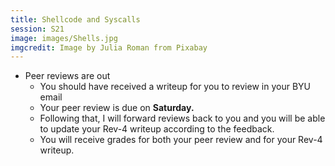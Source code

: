 ```yaml
---
title: Shellcode and Syscalls
session: S21
image: images/Shells.jpg
imgcredit: Image by Julia Roman from Pixabay
---
```


* Peer reviews are out
    * You should have received a writeup for you to review in your BYU email
    * Your peer review is due on **Saturday.**
    * Following that, I will forward reviews back to you and you will be able to update your Rev-4 writeup according to the feedback.
    * You will receive grades for both your peer review and for your Rev-4 writeup.
